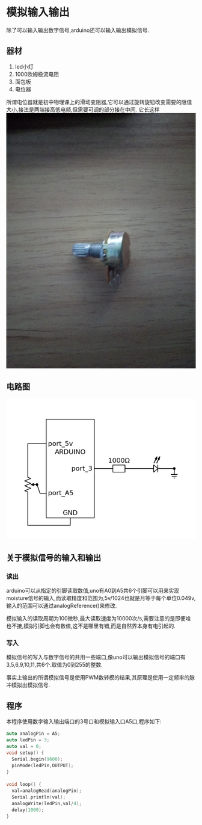 # 模拟输入输出

除了可以输入输出数字信号,arduino还可以输入输出模拟信号.

## 器材

1. led小灯
2. 1000欧姆稳流电阻
3. 面包板
4. 电位器

所谓电位器就是初中物理课上的滑动变阻器,它可以通过旋转旋钮改变需要的阻值大小,接法是两端接高低电频,但需要可调的部分接在中间.
它长这样
![](source/potentiometer.jpg)

## 电路图

![analog](source/analog.png)

## 关于模拟信号的输入和输出

### 读出

arduino可以从指定的引脚读取数值,uno有A0到A5共6个引脚可以用来实现moisture信号的输入,而读取精度和范围为,5v/1024也就是月等于每个单位0.049v,输入的范围可以通过analogReference()来修改.

模拟输入的读取周期为100微秒,最大读取速度为10000次/s,需要注意的是即便啥也不接,模拟引脚也会有数值,这不是哪里有错,而是自然界本身有电引起的.

### 写入

模拟信号的写入与数字信号的共用一些端口,像uno可以输出模拟信号的端口有3,5,6,9,10,11,共6个.取值为0到255的整数.

事实上输出的所谓模拟信号是使用PWM数转模的结果,其原理是使用一定频率的脉冲模拟出模拟信号.

## 程序

本程序使用数字输入输出端口的3号口和模拟输入口A5口,程序如下:

```C++
auto analogPin = A5;
auto ledPin = 3;
auto val = 0;
void setup() {
  Serial.begin(9600);
  pinMode(ledPin,OUTPUT);
}

void loop() {
  val=analogRead(analogPin);
  Serial.println(val);
  analogWrite(ledPin,val/4);
  delay(1000);
}
```
